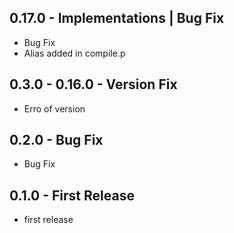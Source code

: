 ## 0.17.0 - Implementations | Bug Fix
* Bug Fix
* Alias added in compile.p

## 0.3.0  - 0.16.0 - Version Fix
* Erro of version

## 0.2.0 - Bug Fix
* Bug Fix  

## 0.1.0 - First Release
* first release
